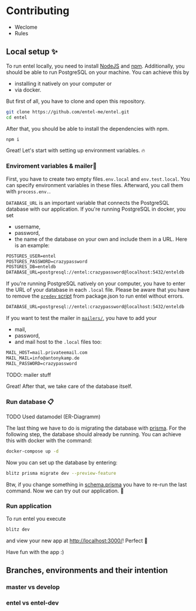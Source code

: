 # Contributing

- Weclome
- Rules

## Local setup ✨

To run entel locally, you need to install [NodeJS](https://nodejs.org/en/) and [npm](https://www.npmjs.com/). Additionally, you should be able to run PostgreSQL on your machine. You can achieve this by

- installing it natively on your computer or
- via docker.

But first of all, you have to clone and open this repository.

```bash
git clone https://github.com/entel-me/entel.git
cd entel
```

After that, you should be able to install the dependencies with npm.

```bash
npm i
```

Great! Let's start with setting up environment variables. 🔥

### Enviroment variables & mailer📝

First, you have to create two empty files`.env.local` and `env.test.local`. You can specify environment variables in these files. Afterward, you call them with `process.env.`.

`DATABASE_URL` is an important variable that connects the PostgreSQL database with our application. If you're running PostgreSQL in docker, you set

- username,
- password,
- the name of the database
  on your own and include them in a URL. Here is an example:

```txt
POSTGRES_USER=entel
POSTGRES_PASSWORD=crazypassword
POSTGRES_DB=enteldb
DATABASE_URL=postgresql://entel:crazypassword@localhost:5432/enteldb
```

If you're running PostgreSQL natively on your computer, you have to enter the URL of your database in each `.local` file. Please be aware that you have to remove the [`predev` script](https://github.com/entel-me/entel/blob/1f352942b6f9cec4aabad566766f752c4c3c82f5/package.json#L5) from package.json to run entel without errors.

```txt
DATABASE_URL=postgresql://entel:crazypassword@localhost:5432/enteldb
```

If you want to test the mailer in [`mailers/`](https://github.com/entel-me/entel/tree/develop/mailers), you have to add your

- mail,
- password,
- and mail host
  to the `.local` files too:

```txt
MAIL_HOST=mail.privateemail.com
MAIL_MAIL=info@antonykamp.de
MAIL_PASSWORD=crazypassword
```

TODO: mailer stuff

Great! After that, we take care of the database itself.

### Run database 📋

TODO Used datamodel (ER-Diagramm)

The last thing we have to do is migrating the database with [prisma](https://www.prisma.io/). For the following step, the database should already be running. You can achieve this with docker with the command:

```bash
docker-compose up -d
```

Now you can set up the database by entering:

```bash
blitz prisma migrate dev --preview-feature
```

Btw, if you change something in [schema.prisma](https://github.com/entel-me/entel/blob/develop/db/schema.prisma) you have to re-run the last command.
Now we can try out our application. 🥳

### Run application


To run entel you execute

```bash
blitz dev
```

and view your new app at [http://localhost:3000/](http://localhost:3000/)! Perfect 🎉

Have fun with the app :)

## Branches, environments and their intention

### master vs develop

### entel vs entel-dev